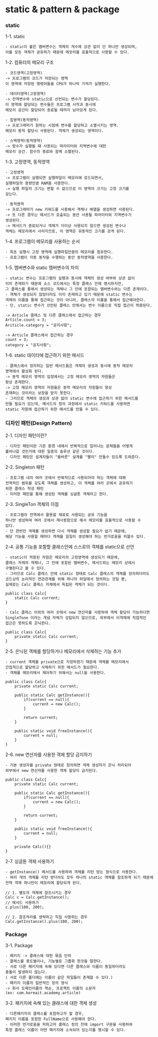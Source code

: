 # static & pattern & package

### static

 1-1. static

    - static이 붙은 멤버변수는 객체의 개수에 상관 없이 단 하나만 생성되며,
    이를 모든 객체가 공유하기 때문에 메모리를 효율적으로 사용할 수 있다.

 1-2. 컴퓨터의 메모리 구조

    - 코드영역(고정영역)
    -> 프로그램의 코드가 저장되는 영역
    이 영역에 저장된 명령어들을 CPU가 하나씩 가져가 실행한다.

    - 데이터영역(고정영역)
    -> 전역변수와 static으로 선언되는 변수가 할당된다.
    이 영역에 할당되는 변수들은 프로그램 시작과 동시에
    메모리 공간이 할당되어 종료될 때까지 남아있게 된다.	

    - 힙영역(동적영역)
    -> 프로그래머가 원하는 시점에 변수를 할당하고 소멸시키는 영역.
    메모리 동적 할당시 사용된다. 객체가 생성되는 영역이다.

    - 스택영역(동적영역)
    -> 함수가 실행될 때 사용되는 파라미터와 지역변수에 대한
    메모리 공간. 함수의 종료와 함께 소멸된다.

  1-3. 고정영역, 동적영역

    - 고정영역
    -> 프로그램이 실행되면 실행파일이 메모리에 로드되면서,
    실행파일의 용량만큼 RAM을 사용한다.
    -> 실행 파일의 크기는 변할 수 없으므로 이 영역의 크기는 고정 크기를
    갖는다.

    - 동적영역
    -> 프로그래머가 new 키워드를 사용해서 객체나 배열을 생성하면 사용된다.
    -> 또 다른 경우는 메서드가 호출되는 동안 사용될 파라미터와 지역변수가
    생성된다.
    -> 메서드가 종료되거나 객체가 더이상 사용되지 않으면 생성된 변수나
    객체는 메모리에서 사라지므로, 이 영역은 유동적인 크기를 갖게 된다.

   1-4. 프로그램이 메모리를 사용하는 순서

    - 최초 실행시 고정 영역에 실행파일만큼의 메모리를 점유한다.
    - 프로그램이 각종 동작을 수행하는 동안 동적영역을 사용한다.

   1-5. 멤버변수와 static 멤버변수의 차이

    - static 변수는 프로그램의 실행과 동시에 객체의 생성 여부와 상관 없이
    이미 존재하기 때문에 소스 코드에서는 특정 클래스 안에 명시하지만,
    그 클래스를 통해서 생성되는 객체나 그 안에 포함되는 멤버변수와는 다른 존재이다.
    - 객체가 생성되지 않았더라도 이미 존재하고 있기 때문에 static 변수는
    객체의 이름을 통해 접근하는 것이 아니라, 클래스의 이름을 통해서 접근해야한다.
    - 단, static 변수가 선언된 클래스 안에서는 변수 이름으로 직접 접근이 허용된다.

	-> Article 클래스 및 다른 클래스에서 접근하는 경우
	Article.count = 3;
	Ariticle.category = "공지사항";

	-> Article 클래스에서 접근하는 경우
	count = 3;
	category = "공지사항";

   1-6. static 데이터에 접근하기 위한 메서드

    - 클래스에서 정의하는 일반 메서드들은 객체의 생성과 동시에 동적 메모리
    영역에서 활성화 된다.
	-> 동적 메모리 영역의 입장에서는 고정 메모리 영역의 자원들은
	항상 존재한다.
	-> 고정 메모리 영역의 자원들은 동적 메모리의 자원들이 항상
	존재하는 것이라는 보장을 받지 못한다.
    - 그러므로 객체의 생성과 상관 없이 static 변수에 접근하기 위한 메서드를
    만들 필요가 있는데, 메서드의 정의 과정에서 static 키워드를 사용하면
    static 자원에 접근하기 위한 메서드를 만들 수 있다.

###  디자인 패턴(Design Pattern)

  2-1. 디자인 패턴이란?

    - 디자인 패턴이란 기존 환경 내에서 반복적으로 일어나는 문제들을 어떻게
    풀어나갈 것인가에 대한 일종의 솔루션 같은 것이다. 
    - 디자인 패턴은 설계자들이 "올바른" 설계를 "빨리" 만들수 있도록 도와준다.

  2-2. Singleton 패턴

    - 프로그램 내의 여러 곳에서 반복적으로 사용되어야 하는 객체에 대해
    전역적인 범위를 갖도록 객체를 생성하고, 이 객체를 여러 곳에서 공유하기
    위한 클래스 작성 패턴
    - 이러한 패턴을 통해 생성된 객체를 싱글톤 객체라고 한다.

  2-3. SingleTon 객체의 이점

    - 프로그램의 전역에서 활용할 재료로 사용되는 공유 기능을 
    하나만 생성하여 여러 곳에서 재사용함으로 해서 메모리를 효율적으로 사용할 수 
    있다.
    - 단 한번만 객체를 생성하면 다시 객체를 생성할 필요가 없기 때문에, 
    해당 기능을 사용할 때마다 객체를 일일이 생성해야 하는 번거로움을 피할수 있다.

  2-4. 공통 기능을 포함할 클래스안에 스스로의 객체를 static으로 선언

    - static이 적용된 자원은 메모리의 고정영역에 생성되기 때문에,
    클래스 자체의 객체나, 그 안에 포함된 멤버변수, 메서드와는 메모리 상에서
    구별된다고 볼 수 있다.
    - 그러므로 Calc 클래스 안에 static 형태로 Calc 클래스의 객체를 정의하더라도
    코드상의 논리적인 연관관계를 위해 하나의 파일에서 정의하는 것일 뿐,
    실제로는 Calc 클래스 자체에서 독립된 객체가 되는 것이다.

    public class Calc{
        static Calc current;
    }

    - Calc 클래스 이외의 여러 곳에서 new 연산자를 사용하여 객체 할당이 가능하다면
    SingleTone 이라는 개념 자체가 성립되지 않으므로, 외부에서 이객체에 직접적인
    접근은 못하도록 은닉한다.

    public class Calc{
        private static Calc current;
    }

   2-5. 은닉된 객체를 할당하거나 메모리에서 삭제하는 기능 추가

    - current 객체를 private으로 지정하였기 때문에 객체를 메모리에서 
    간접적으로 할당하고 삭제하기 위한 메서드가 필요한다.
    - 객체를 메모리에서 제어하기 위해서는 null을 사용한다.

	public class Calc{
		private static Calc current;

		public static Calc getInstance(){
			if(current == null){
				current = new Calc();
			}

			return current;
		}

		public static void freeInstance(){
			current = null;
		}
	}

   2-6. new 연산자를 사용한 객체 할당 금지하기

    - 기본 생성자를 private 형태로 정의하면 객체 생성자가 은닉 처리되어
    외부에서 new 연산자를 사용한 객체 할당이 금지된다.
	
	public class Calc{
		private static Calc current;

		public static Calc getInstance(){
			if(current == null){
				current = new Calc();
			}

			return current;
		}

		public static void freeInstance(){
			current = null;
		}

		private Calc(){}
	}

  2-7. 싱글톤 객체 사용하기

    - getInstance() 메서드를 사용하여 객체를 리턴 받는 형식으로 사용한다.
    - 여러 개의 객체를 리턴 받더라도 모두 하나의 static 객체를 참조하게 되기 때문에
    전역 객체 하나만이 메모리에 할당되게 된다.

    // 1. 별도의 객체에 참조시키는 경우
    Calc c = Calc.getInstance();
    // 메서드 사용하기
    c.plus(100, 200);

    // 2. 참조처리를 생략하고 직접 사용하는 경우
    Calc.getInstance().plus(100, 200);

###  Package

 3-1. Package

    - 패키지 -> 클래스에 대한 묶음 단위
    - 클래스를 용도별이나, 기능별로 그룹화 한것을 말한다.
    - 서로 다른 패키지에 속해 있다면 다른 클래스와 이름이 동일하더라도
    충돌이 발생하지 않는다.
    ( 서로 다른 폴더에는 이름이 같은 파일들이 존재할 수 있다.)
    - 패키지 이름의 일반적인 정의 형식
    -> 회사 도메인이름의 역순, 프로젝트 이름의 소문자
    (ex: com.koreait.academy.article)
	

 3-2. 패키지에 속해 있는 클래스에 대한 객체 생성

    - 다른패키지의 클래스를 포함하고자 할 경우,
    패키지 이름을 포함한 FullName으로 사용해야 한다.
    - 이러한 번거로움을 피하고자 클래스 정의 전에 import 구문을 사용하여
    특정 클래스 이름이 어떤 패키지에 소속되어 있는지를 명시할 수 있다.